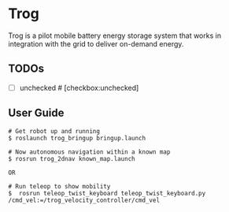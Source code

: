 # Trog
Trog is a pilot mobile battery energy storage system that works in integration with the grid to deliver on-demand energy.  

## TODOs
* [ ] unchecked # [checkbox:unchecked]

## User Guide
    # Get robot up and running
    $ roslaunch trog_bringup bringup.launch

    # Now autonomous navigation within a known map
    $ rosrun trog_2dnav known_map.launch

    OR

    # Run teleop to show mobility
    $  rosrun teleop_twist_keyboard teleop_twist_keyboard.py /cmd_vel:=/trog_velocity_controller/cmd_vel
    


